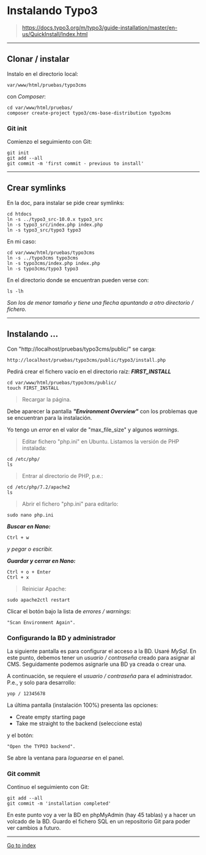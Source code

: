 # Instalando Typo3

> https://docs.typo3.org/m/typo3/guide-installation/master/en-us/QuickInstall/Index.html

***

## Clonar / instalar

Instalo en el directorio local:

    var/www/html/pruebas/typo3cms


con *Composer*:

    cd var/www/html/pruebas/
    composer create-project typo3/cms-base-distribution typo3cms


### Git init

Comienzo el seguimiento con Git:

    git init
    git add --all
    git commit -m 'first commit - previous to install'


***

## Crear symlinks

En la doc, para instalar se pide crear symlinks:

    cd htdocs
    ln -s ../typo3_src-10.0.x typo3_src
    ln -s typo3_src/index.php index.php
    ln -s typo3_src/typo3 typo3


En mi caso:

    cd var/www/html/pruebas/typo3cms
    ln -s ../typo3cms typo3cms
    ln -s typo3cms/index.php index.php
    ln -s typo3cms/typo3 typo3


En el directorio donde se encuentran pueden verse con:

    ls -lh

*Son los de menor tamaño y tiene una flecha apuntando a otro directorio / fichero.*


***

## Instalando ...

Con "http://localhost/pruebas/typo3cms/public/" se carga:

    http://localhost/pruebas/typo3cms/public/typo3/install.php


Pedirá crear el fichero vacío en el directorio raíz: ***FIRST_INSTALL***

    cd var/www/html/pruebas/typo3cms/public/
    touch FIRST_INSTALL


> Recargar la página.

Debe aparecer la pantalla ***"Environment Overview"***
con los problemas que se encuentran para la instalación.

Yo tengo un *error* en el valor de "max_file_size" y algunos *warnings*.

> Editar fichero "php.ini" en Ubuntu. Listamos la versión de PHP instalada:

    cd /etc/php/
    ls


> Entrar al directorio de PHP, p.e.:

    cd /etc/php/7.2/apache2
    ls


> Abrir el fichero "php.ini" para editarlo:

    sudo nano php.ini


***Buscar en Nano:***

    Ctrl + w

*y pegar o escribir.*


***Guardar y cerrar en Nano:***

    Ctrl + o + Enter
    Ctrl + x


> Reiniciar Apache:

    sudo apache2ctl restart


Clicar el botón bajo la lista de *errores / warnings*:

    "Scan Environment Again".


### Configurando la BD y administrador

La siguiente pantalla es para configurar el acceso a la BD. Usaré *MySql*.
En este punto, debemos tener un *usuario / contraseña* creado para asignar al CMS.
Seguidamente podemos asignarle una BD ya creada o crear una.

A continuación, se requiere el *usuario / contraseña* para el administrador.
P.e., y solo para desarrollo:

    yop / 12345678


La última pantalla (instalación 100%) presenta las opciones:

 * Create empty starting page
 * Take me straight to the backend (seleccione esta)

y el botón:

    "Open the TYPO3 backend".


Se abre la ventana para *loguearse* en el panel.

### Git commit

Continuo el seguimiento con Git:

    git add --all
    git commit -m 'installation completed'


En este punto voy a ver la BD en phpMyAdmin (hay 45 tablas) y a hacer un
volcado de la BD. Guardo el fichero SQL en un repositorio Git para poder
ver cambios a futuro.


***

[Go to index](../../README.md)
